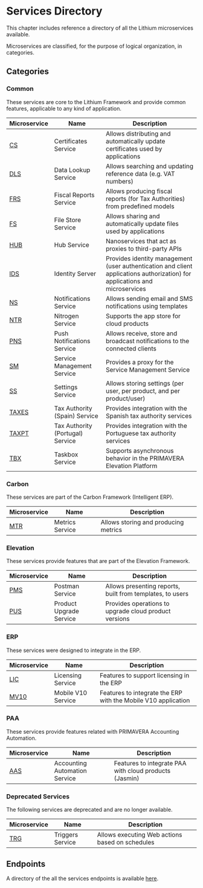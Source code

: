 # Services Directory

This chapter includes reference a directory of all the Lithium microservices available.

Microservices are classified, for the purpose of logical organization, in categories.

## Categories

### Common

These services are core to the Lithium Framework and provide common features, applicable to any kind of application.

| Microservice | Name | Description |
| - | - | - |
| [CS](./common/cs.md) | Certificates Service | Allows distributing and automatically update certificates used by applications |
| [DLS](./common/dls.md) | Data Lookup Service | Allows searching and updating reference data (e.g. VAT numbers) |
| [FRS](./common/frs.md) | Fiscal Reports Service | Allows producing fiscal reports (for Tax Authorities) from predefined models |
| [FS](./common/fs.md) | File Store Service | Allows sharing and automatically update files used by applications |
| [HUB](./common/hub.md) | Hub Service | Nanoservices that act as proxies to third-party APIs |
| [IDS](./common/ids.md) | Identity Server | Provides identity management (user authentication and client applications authorization) for applications and microservices |
| [NS](./common/ns.md) | Notifications Service | Allows sending email and SMS notifications using templates |
| [NTR](./common/ntr.md) | Nitrogen Service | Supports the app store for cloud products |
| [PNS](./common/pns.md) | Push Notifications Service | Allows receive, store and broadcast notifications to the connected clients |
| [SM](./common/sm.md) | Service Management Service | Provides a proxy for the Service Management Service |
| [SS](./common/ss.md) | Settings Service | Allows storing settings (per user, per product, and per product/user) |
| [TAXES](./common/taxes.md) | Tax Authority (Spain) Service | Provides integration with the Spanish tax authority services |
| [TAXPT](./common/taxpt.md) | Tax Authority (Portugal) Service | Provides integration with the Portuguese tax authority services |
| [TBX](./common/tbx.md) | Taskbox Service | Supports asynchronous behavior in the PRIMAVERA Elevation Platform |

### Carbon

These services are part of the Carbon Framework (Intelligent ERP).

| Microservice | Name | Description |
| - | - | - |
| [MTR](./carbon/mtr.md) | Metrics Service | Allows storing and producing metrics |

### Elevation

These services provide features that are part of the Elevation Framework.

| Microservice | Name | Description |
| - | - | - |
| [PMS](./elevation/pms.md) | Postman Service | Allows presenting reports, built from templates, to users |
| [PUS](./elevation/pus.md) | Product Upgrade Service | Provides operations to upgrade cloud product versions |

### ERP

These services were designed to integrate in the ERP.

| Microservice | Name | Description |
| - | - | - |
| [LIC](./erp/lic.md) | Licensing Service | Features to support licensing in the ERP |
| [MV10](./erp/mv10.md) | Mobile V10 Service | Features to integrate the ERP with the Mobile V10 application |

### PAA

These services provide features related with PRIMAVERA Accounting Automation.

| Microservice | Name | Description |
| - | - | - |
| [AAS](./paa/aas.md) | Accounting Automation Service | Features to integrate PAA with cloud products (Jasmin) |

### Deprecated Services

The following services are deprecated and are no longer available.

| Microservice | Name | Description |
| - | - | - |
| [TRG](./deprecated/trg.md)| Triggers Service | Allows executing Web actions based on schedules |

## Endpoints

A directory of the all the services endpoints is available [here](https://tfs.primaverabss.com/tfs/P.TEC.Elevation/Lithium/_versionControl?path=%24%2FLithium%2F_doc%2Flithium-endpoints.md).